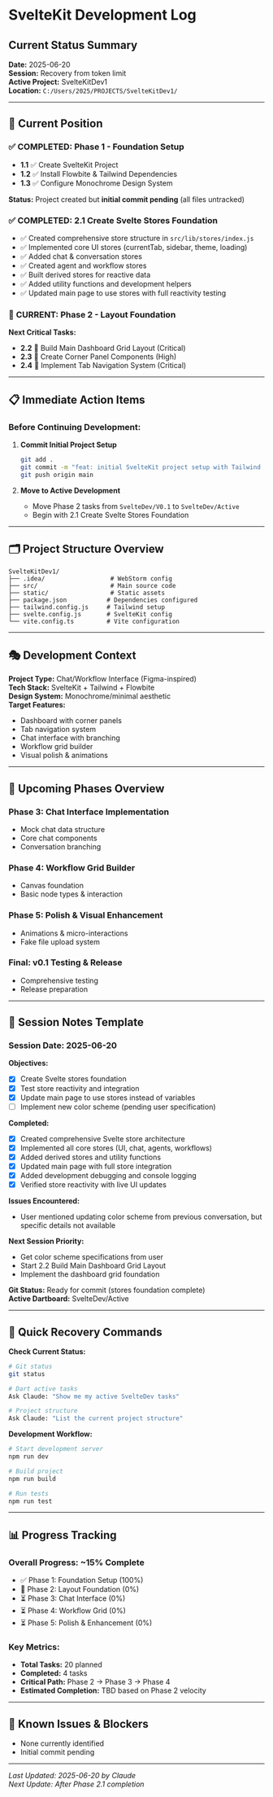 # SvelteKit Development Log

## Current Status Summary
**Date:** 2025-06-20  
**Session:** Recovery from token limit  
**Active Project:** SvelteKitDev1  
**Location:** `C:/Users/2025/PROJECTS/SvelteKitDev1/`  

---

## 🎯 Current Position

### ✅ **COMPLETED: Phase 1 - Foundation Setup**
- **1.1** ✅ Create SvelteKit Project
- **1.2** ✅ Install Flowbite & Tailwind Dependencies  
- **1.3** ✅ Configure Monochrome Design System

**Status:** Project created but **initial commit pending** (all files untracked)

### ✅ **COMPLETED: 2.1 Create Svelte Stores Foundation**
- ✅ Created comprehensive store structure in `src/lib/stores/index.js`
- ✅ Implemented core UI stores (currentTab, sidebar, theme, loading)
- ✅ Added chat & conversation stores
- ✅ Created agent and workflow stores
- ✅ Built derived stores for reactive data
- ✅ Added utility functions and development helpers
- ✅ Updated main page to use stores with full reactivity testing

### 🔄 **CURRENT: Phase 2 - Layout Foundation**
**Next Critical Tasks:**
- **2.2** 🔄 Build Main Dashboard Grid Layout (Critical)  
- **2.3** 🔄 Create Corner Panel Components (High)
- **2.4** 🔄 Implement Tab Navigation System (Critical)

---

## 📋 Immediate Action Items

### Before Continuing Development:
1. **Commit Initial Project Setup**
   ```bash
   git add .
   git commit -m "feat: initial SvelteKit project setup with Tailwind and Flowbite"
   git push origin main
   ```

2. **Move to Active Development**
   - Move Phase 2 tasks from `SvelteDev/V0.1` to `SvelteDev/Active`
   - Begin with 2.1 Create Svelte Stores Foundation

---

## 🗂️ Project Structure Overview

```
SvelteKitDev1/
├── .idea/                  # WebStorm config
├── src/                    # Main source code
├── static/                 # Static assets
├── package.json           # Dependencies configured
├── tailwind.config.js     # Tailwind setup
├── svelte.config.js       # SvelteKit config
└── vite.config.ts         # Vite configuration
```

---

## 🎭 Development Context

**Project Type:** Chat/Workflow Interface (Figma-inspired)  
**Tech Stack:** SvelteKit + Tailwind + Flowbite  
**Design System:** Monochrome/minimal aesthetic  
**Target Features:**
- Dashboard with corner panels
- Tab navigation system
- Chat interface with branching
- Workflow grid builder
- Visual polish & animations

---

## 🚀 Upcoming Phases Overview

### Phase 3: Chat Interface Implementation
- Mock chat data structure
- Core chat components  
- Conversation branching

### Phase 4: Workflow Grid Builder
- Canvas foundation
- Basic node types & interaction

### Phase 5: Polish & Visual Enhancement
- Animations & micro-interactions
- Fake file upload system

### Final: v0.1 Testing & Release
- Comprehensive testing
- Release preparation

---

## 📝 Session Notes Template

### Session Date: 2025-06-20

**Objectives:**
- [x] Create Svelte stores foundation
- [x] Test store reactivity and integration
- [x] Update main page to use stores instead of variables
- [ ] Implement new color scheme (pending user specification)

**Completed:**
- [x] Created comprehensive Svelte store architecture
- [x] Implemented all core stores (UI, chat, agents, workflows)
- [x] Added derived stores and utility functions
- [x] Updated main page with full store integration
- [x] Added development debugging and console logging
- [x] Verified store reactivity with live UI updates

**Issues Encountered:**
- User mentioned updating color scheme from previous conversation, but specific details not available

**Next Session Priority:**
- Get color scheme specifications from user
- Start 2.2 Build Main Dashboard Grid Layout
- Implement the dashboard grid foundation

**Git Status:** Ready for commit (stores foundation complete)  
**Active Dartboard:** SvelteDev/Active  

---

## 🔧 Quick Recovery Commands

**Check Current Status:**
```bash
# Git status
git status

# Dart active tasks  
Ask Claude: "Show me my active SvelteDev tasks"

# Project structure
Ask Claude: "List the current project structure"
```

**Development Workflow:**
```bash
# Start development server
npm run dev

# Build project
npm run build

# Run tests
npm run test
```

---

## 📊 Progress Tracking

### Overall Progress: ~15% Complete
- ✅ Phase 1: Foundation Setup (100%)
- 🔄 Phase 2: Layout Foundation (0%)
- ⏳ Phase 3: Chat Interface (0%)
- ⏳ Phase 4: Workflow Grid (0%)
- ⏳ Phase 5: Polish & Enhancement (0%)

### Key Metrics:
- **Total Tasks:** 20 planned
- **Completed:** 4 tasks
- **Critical Path:** Phase 2 → Phase 3 → Phase 4
- **Estimated Completion:** TBD based on Phase 2 velocity

---

## 🚨 Known Issues & Blockers
- None currently identified
- Initial commit pending

---

*Last Updated: 2025-06-20 by Claude*  
*Next Update: After Phase 2.1 completion*